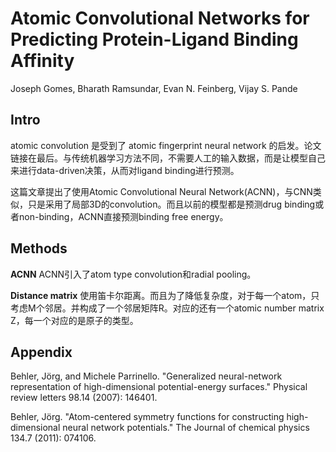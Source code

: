 # Atomic Convolutional Networks for Predicting Protein-Ligand Binding Affinity

Joseph Gomes, Bharath Ramsundar, Evan N. Feinberg, Vijay S. Pande

## Intro

atomic convolution 是受到了 atomic fingerprint neural network 的启发。论文链接在最后。与传统机器学习方法不同，不需要人工的输入数据，而是让模型自己来进行data-driven决策，从而对ligand binding进行预测。

这篇文章提出了使用Atomic Convolutional Neural Network(ACNN)，与CNN类似，只是采用了局部3D的convolution。而且以前的模型都是预测drug binding或者non-binding，ACNN直接预测binding free energy。

## Methods

**ACNN** ACNN引入了atom type convolution和radial pooling。

**Distance matrix** 使用笛卡尔距离。而且为了降低复杂度，对于每一个atom，只考虑M个邻居。并构成了一个邻居矩阵R。对应的还有一个atomic number matrix Z，每一个对应的是原子的类型。



## Appendix

Behler, Jörg, and Michele Parrinello. "Generalized neural-network representation of high-dimensional potential-energy surfaces." Physical review letters 98.14 (2007): 146401.

Behler, Jörg. "Atom-centered symmetry functions for constructing high-dimensional neural network potentials." The Journal of chemical physics 134.7 (2011): 074106.